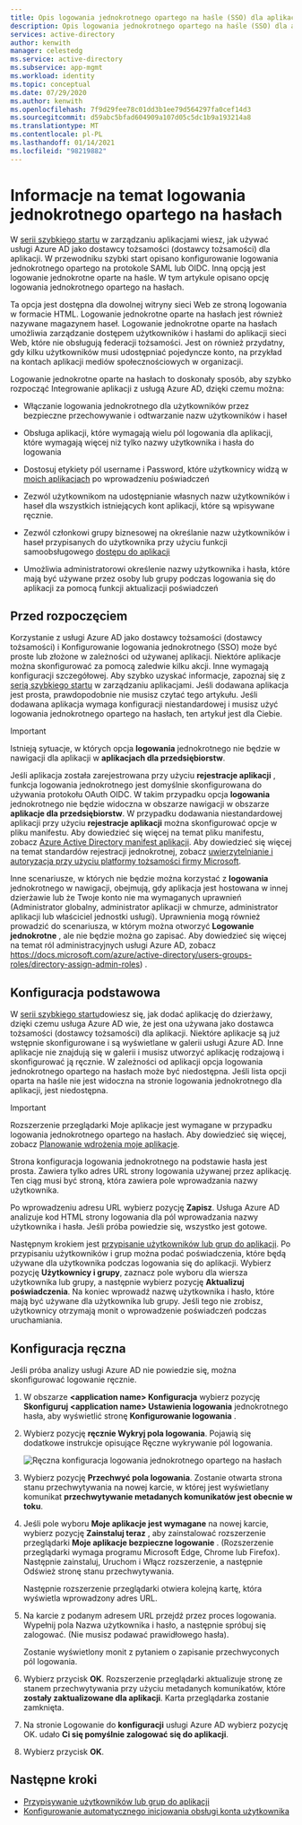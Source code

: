 ```yaml
---
title: Opis logowania jednokrotnego opartego na haśle (SSO) dla aplikacji w Azure Active Directory
description: Opis logowania jednokrotnego opartego na haśle (SSO) dla aplikacji w Azure Active Directory
services: active-directory
author: kenwith
manager: celestedg
ms.service: active-directory
ms.subservice: app-mgmt
ms.workload: identity
ms.topic: conceptual
ms.date: 07/29/2020
ms.author: kenwith
ms.openlocfilehash: 7f9d29fee78c01dd3b1ee79d564297fa0cef14d3
ms.sourcegitcommit: d59abc5bfad604909a107d05c5dc1b9a193214a8
ms.translationtype: MT
ms.contentlocale: pl-PL
ms.lasthandoff: 01/14/2021
ms.locfileid: "98219882"
---
```

# <a name="understand-password-based-single-sign-on"></a>Informacje na temat logowania jednokrotnego opartego na hasłach

W [serii szybkiego startu](view-applications-portal.md) w zarządzaniu aplikacjami wiesz, jak używać usługi Azure AD jako dostawcy tożsamości (dostawcy tożsamości) dla aplikacji. W przewodniku szybki start opisano konfigurowanie logowania jednokrotnego opartego na protokole SAML lub OIDC. Inną opcją jest logowanie jednokrotne oparte na haśle. W tym artykule opisano opcję logowania jednokrotnego opartego na hasłach. 

Ta opcja jest dostępna dla dowolnej witryny sieci Web ze stroną logowania w formacie HTML. Logowanie jednokrotne oparte na hasłach jest również nazywane magazynem haseł. Logowanie jednokrotne oparte na hasłach umożliwia zarządzanie dostępem użytkowników i hasłami do aplikacji sieci Web, które nie obsługują federacji tożsamości. Jest on również przydatny, gdy kilku użytkowników musi udostępniać pojedyncze konto, na przykład na kontach aplikacji mediów społecznościowych w organizacji.

Logowanie jednokrotne oparte na hasłach to doskonały sposób, aby szybko rozpocząć Integrowanie aplikacji z usługą Azure AD, dzięki czemu można:

- Włączanie logowania jednokrotnego dla użytkowników przez bezpieczne przechowywanie i odtwarzanie nazw użytkowników i haseł

- Obsługa aplikacji, które wymagają wielu pól logowania dla aplikacji, które wymagają więcej niż tylko nazwy użytkownika i hasła do logowania

- Dostosuj etykiety pól username i Password, które użytkownicy widzą w [moich aplikacjach](../user-help/my-apps-portal-end-user-access.md) po wprowadzeniu poświadczeń

- Zezwól użytkownikom na udostępnianie własnych nazw użytkowników i haseł dla wszystkich istniejących kont aplikacji, które są wpisywane ręcznie.

- Zezwól członkowi grupy biznesowej na określanie nazw użytkowników i haseł przypisanych do użytkownika przy użyciu funkcji samoobsługowego [dostępu do aplikacji](./manage-self-service-access.md)

-   Umożliwia administratorowi określenie nazwy użytkownika i hasła, które mają być używane przez osoby lub grupy podczas logowania się do aplikacji za pomocą funkcji aktualizacji poświadczeń 

## <a name="before-you-begin"></a>Przed rozpoczęciem

Korzystanie z usługi Azure AD jako dostawcy tożsamości (dostawcy tożsamości) i Konfigurowanie logowania jednokrotnego (SSO) może być proste lub złożone w zależności od używanej aplikacji. Niektóre aplikacje można skonfigurować za pomocą zaledwie kilku akcji. Inne wymagają konfiguracji szczegółowej. Aby szybko uzyskać informacje, zapoznaj się z [serią szybkiego startu](view-applications-portal.md) w zarządzaniu aplikacjami. Jeśli dodawana aplikacja jest prosta, prawdopodobnie nie musisz czytać tego artykułu. Jeśli dodawana aplikacja wymaga konfiguracji niestandardowej i musisz użyć logowania jednokrotnego opartego na hasłach, ten artykuł jest dla Ciebie.

> [!IMPORTANT] 
> Istnieją sytuacje, w których opcja **logowania** jednokrotnego nie będzie w nawigacji dla aplikacji w **aplikacjach dla przedsiębiorstw**. 
>
> Jeśli aplikacja została zarejestrowana przy użyciu **rejestracje aplikacji** , funkcja logowania jednokrotnego jest domyślnie skonfigurowana do używania protokołu OAuth OIDC. W takim przypadku opcja **logowania** jednokrotnego nie będzie widoczna w obszarze nawigacji w obszarze **aplikacje dla przedsiębiorstw**. W przypadku dodawania niestandardowej aplikacji przy użyciu **rejestracje aplikacji** można skonfigurować opcje w pliku manifestu. Aby dowiedzieć się więcej na temat pliku manifestu, zobacz [Azure Active Directory manifest aplikacji](../develop/reference-app-manifest.md). Aby dowiedzieć się więcej na temat standardów rejestracji jednokrotnej, zobacz [uwierzytelnianie i autoryzacja przy użyciu platformy tożsamości firmy Microsoft](../develop/authentication-vs-authorization.md#authentication-and-authorization-using-the-microsoft-identity-platform). 
>
> Inne scenariusze, w których nie będzie można korzystać z **logowania** jednokrotnego w nawigacji, obejmują, gdy aplikacja jest hostowana w innej dzierżawie lub że Twoje konto nie ma wymaganych uprawnień (Administrator globalny, administrator aplikacji w chmurze, administrator aplikacji lub właściciel jednostki usługi). Uprawnienia mogą również prowadzić do scenariusza, w którym można otworzyć **Logowanie jednokrotne** , ale nie będzie można go zapisać. Aby dowiedzieć się więcej na temat ról administracyjnych usługi Azure AD, zobacz https://docs.microsoft.com/azure/active-directory/users-groups-roles/directory-assign-admin-roles) .


## <a name="basic-configuration"></a>Konfiguracja podstawowa

W [serii szybkiego startu](view-applications-portal.md)dowiesz się, jak dodać aplikację do dzierżawy, dzięki czemu usługa Azure AD wie, że jest ona używana jako dostawca tożsamości (dostawcy tożsamości) dla aplikacji. Niektóre aplikacje są już wstępnie skonfigurowane i są wyświetlane w galerii usługi Azure AD. Inne aplikacje nie znajdują się w galerii i musisz utworzyć aplikację rodzajową i skonfigurować ją ręcznie. W zależności od aplikacji opcja logowania jednokrotnego opartego na hasłach może być niedostępna. Jeśli lista opcji oparta na haśle nie jest widoczna na stronie logowania jednokrotnego dla aplikacji, jest niedostępna.

> [!IMPORTANT]
> Rozszerzenie przeglądarki Moje aplikacje jest wymagane w przypadku logowania jednokrotnego opartego na hasłach. Aby dowiedzieć się więcej, zobacz [Planowanie wdrożenia moje aplikacje](access-panel-deployment-plan.md).

Strona konfiguracja logowania jednokrotnego na podstawie hasła jest prosta. Zawiera tylko adres URL strony logowania używanej przez aplikację. Ten ciąg musi być stroną, która zawiera pole wprowadzania nazwy użytkownika.

Po wprowadzeniu adresu URL wybierz pozycję **Zapisz**. Usługa Azure AD analizuje kod HTML strony logowania dla pól wprowadzania nazwy użytkownika i hasła. Jeśli próba powiedzie się, wszystko jest gotowe.
 
Następnym krokiem jest [przypisanie użytkowników lub grup do aplikacji](./assign-user-or-group-access-portal.md). Po przypisaniu użytkowników i grup można podać poświadczenia, które będą używane dla użytkownika podczas logowania się do aplikacji. Wybierz pozycję **Użytkownicy i grupy**, zaznacz pole wyboru dla wiersza użytkownika lub grupy, a następnie wybierz pozycję **Aktualizuj poświadczenia**. Na koniec wprowadź nazwę użytkownika i hasło, które mają być używane dla użytkownika lub grupy. Jeśli tego nie zrobisz, użytkownicy otrzymają monit o wprowadzenie poświadczeń podczas uruchamiania.
 

## <a name="manual-configuration"></a>Konfiguracja ręczna

Jeśli próba analizy usługi Azure AD nie powiedzie się, można skonfigurować logowanie ręcznie.

1. W obszarze **\<application name> Konfiguracja** wybierz pozycję **Skonfiguruj \<application name> Ustawienia logowania** jednokrotnego hasła, aby wyświetlić stronę **Konfigurowanie logowania** . 

2. Wybierz pozycję **ręcznie Wykryj pola logowania**. Pojawią się dodatkowe instrukcje opisujące Ręczne wykrywanie pól logowania.

   ![Ręczna konfiguracja logowania jednokrotnego opartego na hasłach](./media/configure-password-single-sign-on/password-configure-sign-on.png)
3. Wybierz pozycję **Przechwyć pola logowania**. Zostanie otwarta strona stanu przechwytywania na nowej karcie, w której jest wyświetlany komunikat **przechwytywanie metadanych komunikatów jest obecnie w toku**.

4. Jeśli pole wyboru **Moje aplikacje jest wymagane** na nowej karcie, wybierz pozycję **Zainstaluj teraz** , aby zainstalować rozszerzenie przeglądarki **Moje aplikacje bezpieczne logowanie** . (Rozszerzenie przeglądarki wymaga programu Microsoft Edge, Chrome lub Firefox). Następnie zainstaluj, Uruchom i Włącz rozszerzenie, a następnie Odśwież stronę stanu przechwytywania.

   Następnie rozszerzenie przeglądarki otwiera kolejną kartę, która wyświetla wprowadzony adres URL.
5. Na karcie z podanym adresem URL przejdź przez proces logowania. Wypełnij pola Nazwa użytkownika i hasło, a następnie spróbuj się zalogować. (Nie musisz podawać prawidłowego hasła).

   Zostanie wyświetlony monit z pytaniem o zapisanie przechwyconych pól logowania.
6. Wybierz przycisk **OK**. Rozszerzenie przeglądarki aktualizuje stronę ze stanem przechwytywania przy użyciu metadanych komunikatów, które **zostały zaktualizowane dla aplikacji**. Karta przeglądarka zostanie zamknięta.

7. Na stronie Logowanie do **konfiguracji** usługi Azure AD wybierz pozycję OK. udało **Ci się pomyślnie zalogować się do aplikacji**.

8. Wybierz przycisk **OK**.

## <a name="next-steps"></a>Następne kroki

- [Przypisywanie użytkowników lub grup do aplikacji](./assign-user-or-group-access-portal.md)
- [Konfigurowanie automatycznego inicjowania obsługi konta użytkownika](../app-provisioning/configure-automatic-user-provisioning-portal.md)
